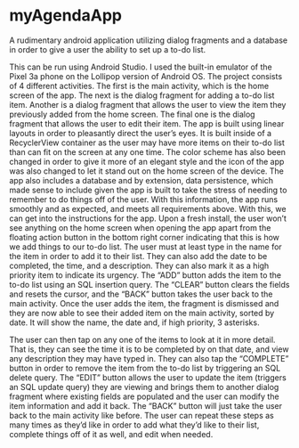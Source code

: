 # myAgendaApp
A rudimentary android application utilizing dialog fragments and a database in order to give a user the ability to set up a to-do list.

This can be run using Android Studio. I used the built-in emulator of the Pixel 3a phone on the Lollipop version of Android OS.
The project consists of 4 different activities. The first is the main activity, which is the home screen of the app. The next is the dialog fragment for adding a to-do list item. Another is a dialog fragment that allows the user to view the item they previously added from the home screen. The final one is the dialog fragment that allows the user to edit their item. The app is built using linear layouts in order to pleasantly direct the user’s eyes. It is built inside of a RecyclerView container as the user may have more items on their to-do list than can fit on the screen at any one time. The color scheme has also been changed in order to give it more of an elegant style and the icon of the app was also changed to let it stand out on the home screen of the device. The app also includes a database and by extension, data persistence, which made sense to include given the app is built to take the stress of needing to remember to do things off of the user. With this information, the app runs smoothly and as expected, and meets all requirements above. With this, we can get into the instructions for the app.
Upon a fresh install, the user won’t see anything on the home screen when opening the app apart from the floating action button in the bottom right corner indicating that this is how we add things to our to-do list. The user must at least type in the name for the item in order to add it to their list. They can also add the date to be completed, the time, and a description. They can also mark it as a high priority item to indicate its urgency. The “ADD” button adds the item to the to-do list using an SQL insertion query. The “CLEAR” button clears the fields and resets the cursor, and the “BACK” button takes the user back to the main activity. Once the user adds the item, the fragment is dismissed and they are now able to see their added item on the main activity, sorted by date. It will show the name, the date and, if high priority, 3 asterisks.

The user can then tap on any one of the items to look at it in more detail. That is, they can see the time it is to be completed by on that date, and view any description they may have typed in. They can also tap the “COMPLETE” button in order to remove the item from the to-do list by triggering an SQL delete query. The “EDIT” button allows the user to update the item (triggers an SQL update query) they are viewing and brings them to another dialog fragment where existing fields are populated and the user can modify the item information and add it back. The “BACK” button will just take the user back to the main activity like before. The user can repeat these steps as many times as they’d like in order to add what they’d like to their list, complete things off of it as well, and edit when needed.

